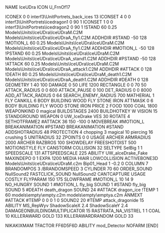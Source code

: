 NAME IceUDra
ICON U_FrnOf17

ICONEX 0 0 interf3\UnitPortrets\_back_ices 13
ICONSET 4 0 0 interf3\UnitPortrets\icedragon1 0 90 1
ICONSET 1 0 0 interf3\UnitPortrets\icedragon2 0 90 1
!STAND         60 0.25 Models\Units\IceUDra\IceUDraM.C2M Models\Units\IceUDra\IceUDraA_fly1.C2M
ADDHDIR #STAND -50 128
!MOTION_L      60 0.25 Models\Units\IceUDra\IceUDraM.C2M Models\Units\IceUDra\IceUDraA_fly1.C2M
ADDHDIR #MOTION_L -50 128
!PSTAND        60  0.25 Models\Units\IceUDra\IceUDraM.C2M Models\Units\IceUDra\IceUDraA_stand1.C2M
ADDHDIR #PSTAND -50 128 
!ATTACK        60 0.25 Models\Units\IceUDra\IceUDraM.C2M Models\Units\IceUDra\IceUDraA_attack1.C2M
ADDHDIR #ATTACK 0 128
!DEATH         80 0.25 Models\Units\IceUDra\IceUDraM_death1.C2M Models\Units\IceUDra\IceUDraA_death1.C2M
ADDHDIR #DEATH 0 128
GEOMETRY 1 40 100
DAMAGE   0 50
LIFE     1200
RECTANGLE 0 0 70 50
ATTACK_RADIUS 0 0 600
ATTACK_PAUSE 0 100
DET_RADIUS 0 0 8000
ADD_ATTACK_RADIUS 0 64
SEARCH_ENEMY_RADIUS 700
MATHERIAL 1 FLY
CANKILL 6 BODY BUILDING WOOD FLY STONE IRON
ATTMASK 0 6 BODY BUILDING FLY WOOD STONE IRON
PRICE 2 FOOD 1000 COAL 1800
WEAPONKIND 0 magical
BUILDSTAGES 2400
BUILDHOTKEY		W
VISION 15
STANDGROUND
WEAPON 	0 UW_IceDrake
VES 30
ROTATE 4
SETHOTFRAME2 #ATTACK 36 150 -100 0
MOVEBREAK #MOTION_L
BREAKANIMATION #PSTAND
BREAKANIMATION #STAND
ADDSHOTRADIUS 48
PROTECTION 4 chopping 3 magical 10 piercing 16 crushing 5
UNITRADIUS 32
ZPOINTS 0 0
USAGE ARCHER
ARMRADIUS 2000
ARCHER
RAZBROS 100
SHOWDELAY
FREESHOTDIST 500
MOTIONSTYLE FLY
CANSTORM
COLLISION 32
SELTYPE SelBig 1 1
SPEEDSCALE 131
ATTSPEEDSCALE 225
ABILITY			UW_aIceDrake_Fake
MAXINDEPO 0 1
EXPA 1200
MEDIA HIAIR
LOWCOLLISION
ACTIVEBONE3D Models\Units\IceUDra\IceUDraM.c2m Bip01_Head 1 -0.2 0
COLUMN 7
BRANDOMPOS 3
/BRANDOMSPEED 3
CYLINDER 70 60
ORDER_SOUND NullSound2
FASTCLICK_SOUND NullSound2
CANTCAPTURE
USAGE COSTLY
FLYPARAM 150 175
SLOWFRAME #MOTION_L 10 14 9
NO_HUNGRY
SOUND 1 #MOTION_L fly_big
SOUND 1 #STAND fly_big
SOUND 5 #DEATH death_dragon
SOUND 24 #ATTACK dragon_ice
!TEMP  1 60 models\empty\empty.c2m models\empty\emptya.c2m
ANMEXT #ATTACK #TEMP 0 0 0 1 0
SOUND2 20 #TEMP attack_dragonide 15
ABILITY MS_RepWyv
ShadowScaleX 2.4
ShadowScaleY 2.4
DAMAGEONBUILDINGMULTIPLICATOR 15
RASTRATA_NA_VISTREL 1 1 COAL 10
KILLERAWARD             GOLD 133
KILLERAWARDRANDOM       GOLD 33

NIKAKIXMAM
TFACTOR FF6D5F6D
ABILITY mod_Detector
NOFARM
[END]
